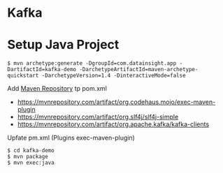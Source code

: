 # Kafka

# Setup Java Project

    $ mvn archetype:generate -DgroupId=com.datainsight.app -DartifactId=kafka-demo -DarchetypeArtifactId=maven-archetype-quickstart -DarchetypeVersion=1.4 -DinteractiveMode=false

Add [Maven Repository](https://mvnrepository.com/) tp pom.xml
* https://mvnrepository.com/artifact/org.codehaus.mojo/exec-maven-plugin
* https://mvnrepository.com/artifact/org.slf4j/slf4j-simple
* https://mvnrepository.com/artifact/org.apache.kafka/kafka-clients
<a/>

Upfate pm.xml (Plugins exec-maven-plugin)

    $ cd kafka-demo
    $ mvn package
    $ mvn exec:java